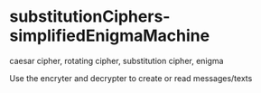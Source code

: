 # substitutionCiphers-simplifiedEnigmaMachine
caesar cipher, rotating cipher, substitution cipher, enigma 

Use the encryter and decrypter to create or read messages/texts
